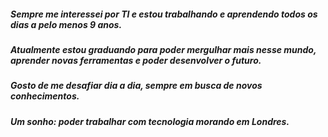 ##### Sempre me interessei por TI e estou trabalhando e aprendendo todos os dias a pelo menos 9 anos.

##### Atualmente estou graduando para poder mergulhar mais nesse mundo, aprender novas ferramentas e poder desenvolver o futuro.

##### Gosto de me desafiar dia a dia, sempre em busca de novos conhecimentos.

##### Um sonho: poder trabalhar com tecnologia morando em Londres.

<!--
**rodrigues-rodrigo/rodrigues-rodrigo** is a ✨ _special_ ✨ repository because its `README.md` (this file) appears on your GitHub profile.

Here are some ideas to get you started:

- 🔭 I’m currently working on ...
- 🌱 I’m currently learning ...
- 👯 I’m looking to collaborate on ...
- 🤔 I’m looking for help with ...
- 💬 Ask me about ...
- 📫 How to reach me: ...
- 😄 Pronouns: ...
- ⚡ Fun fact: ...
-->
